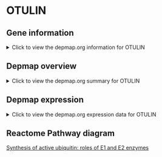 <h1>OTULIN</h1>

<h2>Gene information</h2>
<details>
  <summary>Click to view the depmap.org information for OTULIN</summary>
  <iframe src="https://depmap.org/portal/gene/OTULIN?tab=about" style="border:none;width:100%;height:800px"></iframe>
</details>

<h2>Depmap overview</h2>
<details>
  <summary>Click to view the depmap.org summary for OTULIN</summary>
  <iframe src="https://depmap.org/portal/gene/OTULIN?tab=overview" style="border:none;width:100%;height:800px"></iframe>
</details>

<h2>Depmap expression</h2>
<details>
  <summary>Click to view the depmap.org expression data for OTULIN</summary>
  <iframe src="https://depmap.org/portal/gene/OTULIN?tab=characterization" style="border:none;width:100%;height:800px"></iframe>
</details>



<h2>Reactome Pathway diagram</h2>
<a href="https://reactome.org/PathwayBrowser/#/R-HSA-8866652" target="_BLANK">Synthesis of active ubiquitin: roles of E1 and E2 enzymes</a>



